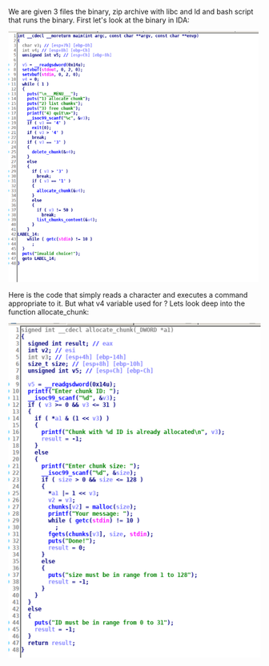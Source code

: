 We are given 3 files the binary, zip archive with libc and ld and bash script that runs the binary. 
First let's look at the binary in IDA:

<img src="image1.png" width=500 height=500>

Here is the code that simply reads a character and executes a command appropriate to it. But what v4 variable used for ?
Lets look deep into the function allocate_chunk:

<img src="image2.png">
